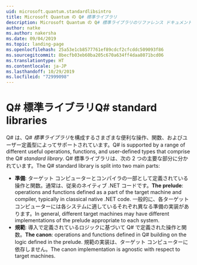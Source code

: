 ```yaml
---
uid: microsoft.quantum.standardlibsintro
title: Microsoft Quantum の Q# 標準ライブラリ
description: Microsoft Quantum の Q# 標準ライブラリのリファレンス ドキュメント
author: natke
ms.author: nakersha
ms.date: 09/04/2019
ms.topic: landing-page
ms.openlocfilehash: 25a53e1cb8577761ef89cdcf2cfcddc509093f86
ms.sourcegitcommit: 8becfb03eb60ba205c670a634ff4daa8071bcd06
ms.translationtype: HT
ms.contentlocale: ja-JP
ms.lasthandoff: 10/29/2019
ms.locfileid: "72999098"
---
```

# <a name="q-standard-libraries"></a><span data-ttu-id="df42a-103">Q# 標準ライブラリ</span><span class="sxs-lookup"><span data-stu-id="df42a-103">Q# standard libraries</span></span> #

<span data-ttu-id="df42a-104">Q# は、Q# *標準ライブラリ*を構成するさまざまな便利な操作、関数、およびユーザー定義型によってサポートされています。</span><span class="sxs-lookup"><span data-stu-id="df42a-104">Q# is supported by a range of different useful operations, functions, and user-defined types that comprise the Q# *standard library*.</span></span>
<span data-ttu-id="df42a-105">Q# 標準ライブラリは、次の 2 つの主要な部分に分かれています。</span><span class="sxs-lookup"><span data-stu-id="df42a-105">The Q# standard library is split into two main parts:</span></span>

- <span data-ttu-id="df42a-106">**準備**: ターゲット コンピューターとコンパイラの一部として定義されている操作と関数。通常は、従来のネイティブ .NET コードです。</span><span class="sxs-lookup"><span data-stu-id="df42a-106">**The prelude**: operations and functions defined as a part of the target machine and compiler, typically in classical native .NET code.</span></span>
  <span data-ttu-id="df42a-107">一般的に、各ターゲット コンピューターには各システムに適しているそれぞれ異なる準備の実装があります。</span><span class="sxs-lookup"><span data-stu-id="df42a-107">In general, different target machines may have different implementations of the prelude appropriate to each system.</span></span>
- <span data-ttu-id="df42a-108">**規範**: 導入で定義されているロジックに基づいて Q# で定義された操作と関数。</span><span class="sxs-lookup"><span data-stu-id="df42a-108">**The canon**: operations and functions defined in Q# building on the logic defined in the prelude.</span></span>
  <span data-ttu-id="df42a-109">規範の実装は、ターゲット コンピューターに依存しません。</span><span class="sxs-lookup"><span data-stu-id="df42a-109">The canon implementation is agnostic with respect to target machines.</span></span>
<span data-ttu-id="df42a-110">&nbsp; &nbsp; &nbsp; &nbsp; &nbsp; &nbsp; &nbsp; &nbsp; &nbsp; &nbsp; &nbsp; &nbsp; &nbsp; &nbsp; &nbsp; &nbsp; &nbsp; &nbsp; &nbsp; &nbsp; &nbsp; &nbsp; &nbsp; &nbsp;</span><span class="sxs-lookup"><span data-stu-id="df42a-110">&nbsp; &nbsp; &nbsp; &nbsp; &nbsp; &nbsp; &nbsp; &nbsp; &nbsp; &nbsp; &nbsp; &nbsp; &nbsp; &nbsp; &nbsp; &nbsp; &nbsp; &nbsp; &nbsp; &nbsp; &nbsp; &nbsp; &nbsp; &nbsp;</span></span>